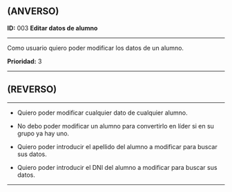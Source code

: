 ## (ANVERSO)

**ID:** 003 **Editar datos de alumno** 

***

Como usuario quiero poder modificar los datos de un alumno. 

**Prioridad:** 3

***

## (REVERSO)

***

* Quiero poder modificar cualquier dato de cualquier alumno. 

* No debo poder modificar un alumno para convertirlo en líder si en su grupo ya hay uno.

* Quiero poder introducir el apellido del alumno a modificar para buscar sus datos.

* Quiero poder introducir el DNI del alumno a modificar para buscar sus datos.

***
